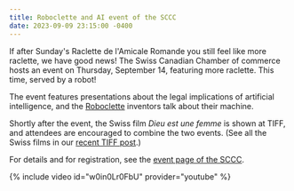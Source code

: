 ```yaml
---
title: Roboclette and AI event of the SCCC
date: 2023-09-09 23:15:00 -0400
---
```


If after Sunday's Raclette de l'Amicale Romande you still feel like more
raclette, we have good news! The Swiss Canadian Chamber of commerce hosts an
event on Thursday, September 14, featuring more raclette. This time, served by
a robot!

The event features presentations about the legal implications of artificial
intelligence, and the [Roboclette] inventors talk about their machine.

Shortly after the event, the Swiss film *Dieu est une femme* is shown at TIFF,
and attendees are encouraged to combine the two events. (See all the Swiss
films in our [recent TIFF post][tiff].)

For details and for registration, see the [event page of the SCCC][event].

{% include video id="w0in0Lr0FbU" provider="youtube" %}

[roboclette]: <https://roboclette.ch>
[tiff]: <{% post_url 2023-09-03-swiss-films-at-tiff %}>
[event]: <https://www.swissbiz.ca/event_details.php?id=197>
